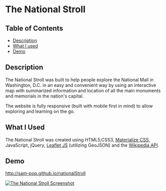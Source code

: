 # The National Stroll

## Table of Contents

* [Description](#desc)
* [What I used](#tech)
* [Demo](#demo)

## <a name="dec"></a> Description

The National Stroll was built to help people explore the National Mall in Washington, D.C. in an easy and convenient way by using an interactive map with summarized information and location of all the main monuments and memorials in the nation's capital.

The website is fully responsive (built with mobile first in mind) to allow exploring and learning on the go.

## <a name="tech"></a>What I Used

The National Stroll was created using HTML5,CSS3, [Materialize CSS](https://materializecss.com/), JavaScript, jQuery, [Leaflet JS](https://leafletjs.com/) (utilizing GeoJSON) and the [Wikipedia API](https://www.mediawiki.org/wiki/API:Main_page).


## <a name="demo"></a>Demo
http://sam-pop.github.io/nationalStroll

[![The National Stroll Screenshot](https://s15.postimg.cc/abkua01u3/nationalstrollpic.jpg)](http://sam-pop.github.io/nationalStroll)
